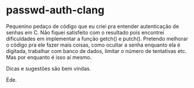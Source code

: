 # passwd-auth-clang

Pequenino pedaço de código que eu criei pra entender autenticação de senhas em C. Não fiquei satisfeito com o resultado pois encontrei dificuldades em implementar a função getch() e putch(). Pretendo melhorar o código pra ele fazer mais coisas, como ocultar a senha enquanto ela é digitada, trabalhar com banco de dados, limitar o número de tentativas etc. Mas por enquanto é isso aí mesmo.

Dicas e sugestões são bem vindas.

Éde.
